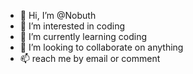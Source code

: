 - 👋 Hi, I’m @Nobuth
- 👀 I’m interested in coding
- 🌱 I’m currently learning coding
- 💞️ I’m looking to collaborate on anything
- 📫 reach me by email or comment

<!---
Nobuth/Nobuth is a ✨ special ✨ repository because its `README.md` (this file) appears on your GitHub profile.
You can click the Preview link to take a look at your changes.
--->
